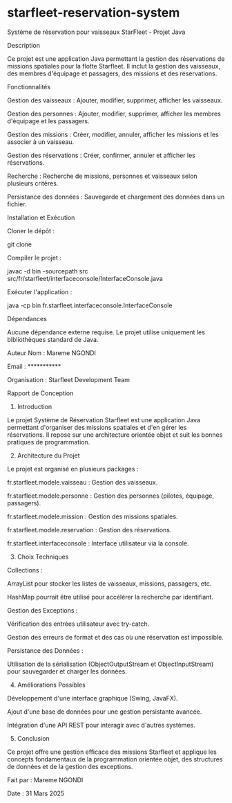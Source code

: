 # starfleet-reservation-system
Système de réservation pour vaisseaux StarFleet - Projet Java

Description

Ce projet est une application Java permettant la gestion des réservations de missions spatiales pour la flotte Starfleet. Il inclut la gestion des vaisseaux, des membres d'équipage et passagers, des missions et des réservations.

Fonctionnalités

Gestion des vaisseaux : Ajouter, modifier, supprimer, afficher les vaisseaux.

Gestion des personnes : Ajouter, modifier, supprimer, afficher les membres d'équipage et les passagers.

Gestion des missions : Créer, modifier, annuler, afficher les missions et les associer à un vaisseau.

Gestion des réservations : Créer, confirmer, annuler et afficher les réservations.

Recherche : Recherche de missions, personnes et vaisseaux selon plusieurs critères.

Persistance des données : Sauvegarde et chargement des données dans un fichier.

Installation et Exécution

Cloner le dépôt :

git clone <URL-du-repository>

Compiler le projet :

javac -d bin -sourcepath src src/fr/starfleet/interfaceconsole/InterfaceConsole.java

Exécuter l'application :

java -cp bin fr.starfleet.interfaceconsole.InterfaceConsole

Dépendances

Aucune dépendance externe requise. Le projet utilise uniquement les bibliothèques standard de Java.


Auteur
Nom : Mareme NGONDI

Email : ***********


Organisation : Starfleet Development Team

Rapport de Conception

1. Introduction

Le projet Système de Réservation Starfleet est une application Java permettant d'organiser des missions spatiales et d'en gérer les réservations. Il repose sur une architecture orientée objet et suit les bonnes pratiques de programmation.

2. Architecture du Projet

Le projet est organisé en plusieurs packages :

fr.starfleet.modele.vaisseau : Gestion des vaisseaux.

fr.starfleet.modele.personne : Gestion des personnes (pilotes, équipage, passagers).

fr.starfleet.modele.mission : Gestion des missions spatiales.

fr.starfleet.modele.reservation : Gestion des réservations.

fr.starfleet.interfaceconsole : Interface utilisateur via la console.

3. Choix Techniques

Collections :

ArrayList pour stocker les listes de vaisseaux, missions, passagers, etc.

HashMap pourrait être utilisé pour accélérer la recherche par identifiant.

Gestion des Exceptions :

Vérification des entrées utilisateur avec try-catch.

Gestion des erreurs de format et des cas où une réservation est impossible.

Persistance des Données :

Utilisation de la sérialisation (ObjectOutputStream et ObjectInputStream) pour sauvegarder et charger les données.

4. Améliorations Possibles

Développement d'une interface graphique (Swing, JavaFX).

Ajout d'une base de données pour une gestion persistante avancée.

Intégration d'une API REST pour interagir avec d'autres systèmes.

5. Conclusion

Ce projet offre une gestion efficace des missions Starfleet et applique les concepts fondamentaux de la programmation orientée objet, des structures de données et de la gestion des exceptions.

Fait par : Mareme NGONDI

Date : 31 Mars 2025


